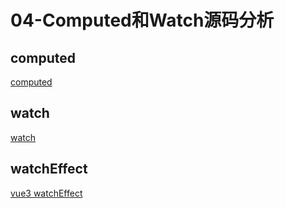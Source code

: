 # 04-Computed和Watch源码分析

## computed
[computed](https://cn.vuejs.org/v2/api/#computed)

## watch
[watch](https://cn.vuejs.org/v2/api/#watch)

## watchEffect
[vue3 watchEffect](https://v3.cn.vuejs.org/api/computed-watch-api.html#watcheffect)